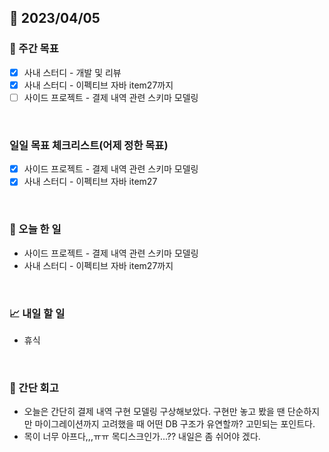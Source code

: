 ## 📅 2023/04/05


### 👏 주간 목표

- [x] 사내 스터디 - 개발 및 리뷰
- [x] 사내 스터디 - 이펙티브 자바 item27까지
- [ ] 사이드 프로젝트 - 결제 내역 관련 스키마 모델링

<br/>

### 일일 목표 체크리스트(어제 정한 목표)

- [x] 사이드 프로젝트 - 결제 내역 관련 스키마 모델링
- [x] 사내 스터디 - 이펙티브 자바 item27

<br/>

### 💯 오늘 한 일

- 사이드 프로젝트 - 결제 내역 관련 스키마 모델링
- 사내 스터디 - 이펙티브 자바 item27까지

<br/>

### 📈 내일 할 일

- 휴식

<br/>

### 🤔 간단 회고

- 오늘은 간단히 결제 내역 구현 모델링 구상해보았다. 구현만 놓고 봤을 땐 단순하지만 마이그레이션까지 고려했을 때 어떤 DB 구조가 유연할까? 고민되는 포인트다. 
- 목이 너무 아프다,,,ㅠㅠ 목디스크인가...?? 내일은 좀 쉬어야 겠다.
 
